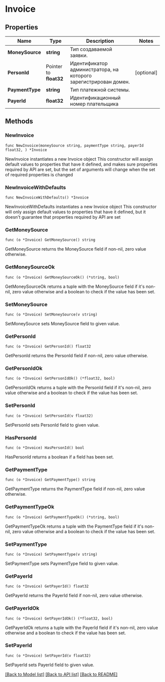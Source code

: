 # Invoice

## Properties

Name | Type | Description | Notes
------------ | ------------- | ------------- | -------------
**MoneySource** | **string** | Тип создаваемой заявки. | 
**PersonId** | Pointer to **float32** | Идентификатор администратора, на которого зарегистрирован домен. | [optional] 
**PaymentType** | **string** | Тип платежной системы. | 
**PayerId** | **float32** | Идентификационный номер плательщика | 

## Methods

### NewInvoice

`func NewInvoice(moneySource string, paymentType string, payerId float32, ) *Invoice`

NewInvoice instantiates a new Invoice object
This constructor will assign default values to properties that have it defined,
and makes sure properties required by API are set, but the set of arguments
will change when the set of required properties is changed

### NewInvoiceWithDefaults

`func NewInvoiceWithDefaults() *Invoice`

NewInvoiceWithDefaults instantiates a new Invoice object
This constructor will only assign default values to properties that have it defined,
but it doesn't guarantee that properties required by API are set

### GetMoneySource

`func (o *Invoice) GetMoneySource() string`

GetMoneySource returns the MoneySource field if non-nil, zero value otherwise.

### GetMoneySourceOk

`func (o *Invoice) GetMoneySourceOk() (*string, bool)`

GetMoneySourceOk returns a tuple with the MoneySource field if it's non-nil, zero value otherwise
and a boolean to check if the value has been set.

### SetMoneySource

`func (o *Invoice) SetMoneySource(v string)`

SetMoneySource sets MoneySource field to given value.


### GetPersonId

`func (o *Invoice) GetPersonId() float32`

GetPersonId returns the PersonId field if non-nil, zero value otherwise.

### GetPersonIdOk

`func (o *Invoice) GetPersonIdOk() (*float32, bool)`

GetPersonIdOk returns a tuple with the PersonId field if it's non-nil, zero value otherwise
and a boolean to check if the value has been set.

### SetPersonId

`func (o *Invoice) SetPersonId(v float32)`

SetPersonId sets PersonId field to given value.

### HasPersonId

`func (o *Invoice) HasPersonId() bool`

HasPersonId returns a boolean if a field has been set.

### GetPaymentType

`func (o *Invoice) GetPaymentType() string`

GetPaymentType returns the PaymentType field if non-nil, zero value otherwise.

### GetPaymentTypeOk

`func (o *Invoice) GetPaymentTypeOk() (*string, bool)`

GetPaymentTypeOk returns a tuple with the PaymentType field if it's non-nil, zero value otherwise
and a boolean to check if the value has been set.

### SetPaymentType

`func (o *Invoice) SetPaymentType(v string)`

SetPaymentType sets PaymentType field to given value.


### GetPayerId

`func (o *Invoice) GetPayerId() float32`

GetPayerId returns the PayerId field if non-nil, zero value otherwise.

### GetPayerIdOk

`func (o *Invoice) GetPayerIdOk() (*float32, bool)`

GetPayerIdOk returns a tuple with the PayerId field if it's non-nil, zero value otherwise
and a boolean to check if the value has been set.

### SetPayerId

`func (o *Invoice) SetPayerId(v float32)`

SetPayerId sets PayerId field to given value.



[[Back to Model list]](../README.md#documentation-for-models) [[Back to API list]](../README.md#documentation-for-api-endpoints) [[Back to README]](../README.md)


